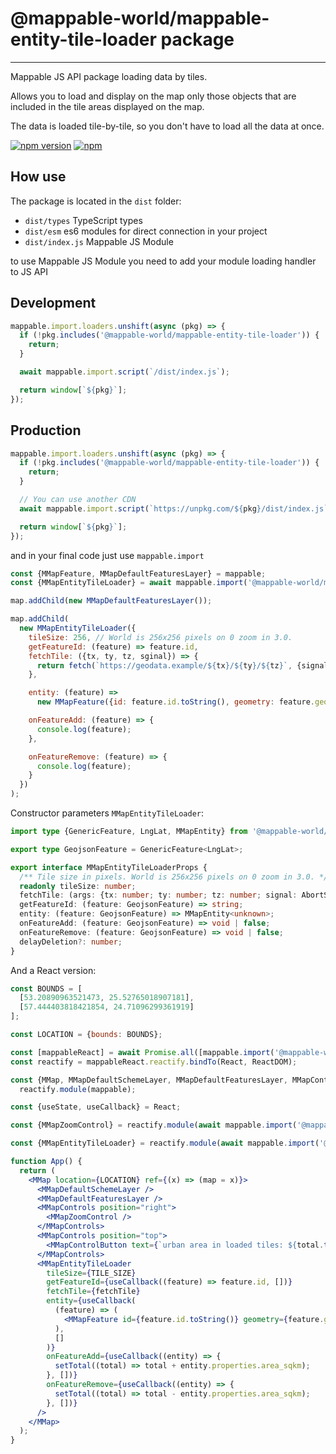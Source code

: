 # @mappable-world/mappable-entity-tile-loader package

---

Mappable JS API package loading data by tiles.

Allows you to load and display on the map only those objects that are included in the tile areas
displayed on the map.

The data is loaded tile-by-tile, so you don't have to load all the data at once.

[![npm version](https://badge.fury.io/js/@mappable-world/mappable-entity-tile-loader.svg)](https://badge.fury.io/js/@mappable-world/mappable-entity-tile-loader)
[![npm](https://img.shields.io/npm/dm/@mappable-world/mappable-entity-tile-loader.svg)](https://www.npmjs.com/package/@mappable-world/mappable-entity-tile-loader)

## How use

The package is located in the `dist` folder:

- `dist/types` TypeScript types
- `dist/esm` es6 modules for direct connection in your project
- `dist/index.js` Mappable JS Module

to use Mappable JS Module you need to add your module loading handler to JS API

## Development

```js
mappable.import.loaders.unshift(async (pkg) => {
  if (!pkg.includes('@mappable-world/mappable-entity-tile-loader')) {
    return;
  }

  await mappable.import.script(`/dist/index.js`);

  return window[`${pkg}`];
});
```

## Production

```js
mappable.import.loaders.unshift(async (pkg) => {
  if (!pkg.includes('@mappable-world/mappable-entity-tile-loader')) {
    return;
  }

  // You can use another CDN
  await mappable.import.script(`https://unpkg.com/${pkg}/dist/index.js`);

  return window[`${pkg}`];
});
```

and in your final code just use `mappable.import`

```js
const {MMapFeature, MMapDefaultFeaturesLayer} = mappable;
const {MMapEntityTileLoader} = await mappable.import('@mappable-world/mappable-entity-tile-loader@1.0.0');

map.addChild(new MMapDefaultFeaturesLayer());

map.addChild(
  new MMapEntityTileLoader({
    tileSize: 256, // World is 256x256 pixels on 0 zoom in 3.0.
    getFeatureId: (feature) => feature.id,
    fetchTile: ({tx, ty, tz, sginal}) => {
      return fetch(`https://geodata.example/${tx}/${ty}/${tz}`, {signal}).then((r) => r.json());
    },

    entity: (feature) =>
      new MMapFeature({id: feature.id.toString(), geometry: feature.geometry, properties: feature.properties}),

    onFeatureAdd: (feature) => {
      console.log(feature);
    },

    onFeatureRemove: (feature) => {
      console.log(feature);
    }
  })
);
```

Constructor parameters `MMapEntityTileLoader`:

```ts
import type {GenericFeature, LngLat, MMapEntity} from '@mappable-world/mappable-types';

export type GeojsonFeature = GenericFeature<LngLat>;

export interface MMapEntityTileLoaderProps {
  /** Tile size in pixels. World is 256x256 pixels on 0 zoom in 3.0. */
  readonly tileSize: number;
  fetchTile: (args: {tx: number; ty: number; tz: number; signal: AbortSignal}) => Promise<GeojsonFeature[]>;
  getFeatureId: (feature: GeojsonFeature) => string;
  entity: (feature: GeojsonFeature) => MMapEntity<unknown>;
  onFeatureAdd: (feature: GeojsonFeature) => void | false;
  onFeatureRemove: (feature: GeojsonFeature) => void | false;
  delayDeletion?: number;
}
```

And a React version:

```jsx
const BOUNDS = [
  [53.20890963521473, 25.52765018907181],
  [57.444403818421854, 24.71096299361919]
];

const LOCATION = {bounds: BOUNDS};

const [mappableReact] = await Promise.all([mappable.import('@mappable-world/mappable-reactify'), mappable.ready]);
const reactify = mappableReact.reactify.bindTo(React, ReactDOM);

const {MMap, MMapDefaultSchemeLayer, MMapDefaultFeaturesLayer, MMapControlButton, MMapControls, MMapFeature} =
  reactify.module(mappable);

const {useState, useCallback} = React;

const {MMapZoomControl} = reactify.module(await mappable.import('@mappable-world/mappable-controls@0.0.1'));

const {MMapEntityTileLoader} = reactify.module(await mappable.import('@mappable-world/mappable-entity-tile-loader'));

function App() {
  return (
    <MMap location={LOCATION} ref={(x) => (map = x)}>
      <MMapDefaultSchemeLayer />
      <MMapDefaultFeaturesLayer />
      <MMapControls position="right">
        <MMapZoomControl />
      </MMapControls>
      <MMapControls position="top">
        <MMapControlButton text={`urban area in loaded tiles: ${total.toFixed(2)} km2`} />
      </MMapControls>
      <MMapEntityTileLoader
        tileSize={TILE_SIZE}
        getFeatureId={useCallback((feature) => feature.id, [])}
        fetchTile={fetchTile}
        entity={useCallback(
          (feature) => (
            <MMapFeature id={feature.id.toString()} geometry={feature.geometry} properties={feature.properties} />
          ),
          []
        )}
        onFeatureAdd={useCallback((entity) => {
          setTotal((total) => total + entity.properties.area_sqkm);
        }, [])}
        onFeatureRemove={useCallback((entity) => {
          setTotal((total) => total - entity.properties.area_sqkm);
        }, [])}
      />
    </MMap>
  );
}
```
